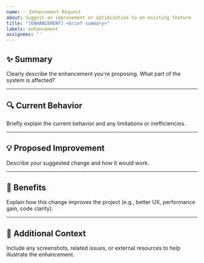 ```yaml
---
name: ✨ Enhancement Request
about: Suggest an improvement or optimization to an existing feature
title: "[ENHANCEMENT] <brief summary>"
labels: enhancement
assignees: ''
---
```


## ✨ Summary

Clearly describe the enhancement you're proposing. What part of the system is affected?

---

## 🔍 Current Behavior

Briefly explain the current behavior and any limitations or inefficiencies.

---

## 💡 Proposed Improvement

Describe your suggested change and how it would work.

---

## 🎯 Benefits

Explain how this change improves the project (e.g., better UX, performance gain, code clarity).

---

## 📎 Additional Context

Include any screenshots, related issues, or external resources to help illustrate the enhancement.
